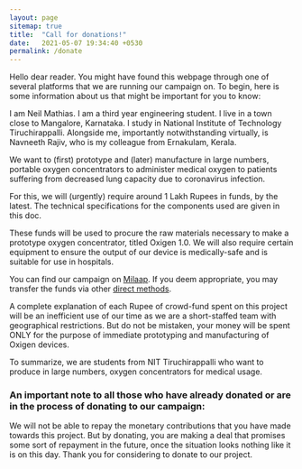 ```yaml
---
layout: page
sitemap: true
title:  "Call for donations!"
date:   2021-05-07 19:34:40 +0530
permalink: /donate
---
```

Hello dear reader. You might have found this webpage through one of several platforms that we are running our campaign on. To begin, here is some information about us that might be important for you to know:

I am Neil Mathias. I am a third year engineering student. I live in a town close to Mangalore, Karnataka. I study in National Institute of Technology Tiruchirappalli. Alongside me, importantly notwithstanding virtually, is Navneeth Rajiv, who is my colleague from Ernakulam, Kerala. 

We want to (first) prototype and (later) manufacture in large numbers, portable oxygen concentrators to administer medical oxygen to patients suffering from decreased lung capacity due to coronavirus infection. 

For this, we will (urgently) require around 1 Lakh Rupees in funds, by the latest. The technical specifications for the components used are given in this doc. 

These funds will be used to procure the raw materials necessary to make a prototype oxygen concentrator, titled Oxigen 1.0. We will also require certain equipment to ensure the output of our device is medically-safe and is suitable for use in hospitals. 

You can find our campaign on [Milaap](/milaap). If you deem appropriate, you may transfer the funds via other [direct methods](/pay).

A complete explanation of each Rupee of crowd-fund spent on this project will be an inefficient use of our time as we are a short-staffed team with geographical restrictions. But do not be mistaken, your money will be spent ONLY for the purpose of immediate prototyping and manufacturing of Oxigen devices. 

To summarize, we are students from NIT Tiruchirappalli who want to produce in large numbers, oxygen concentrators for medical usage. 

### An important note to all those who have already donated or are in the process of donating to our campaign: 
We will not be able to repay the monetary contributions that you have made towards this project. But by donating, you are making a deal that promises some sort of repayment in the future, once the situation looks nothing like it is on this day. Thank you for considering to donate to our project. 